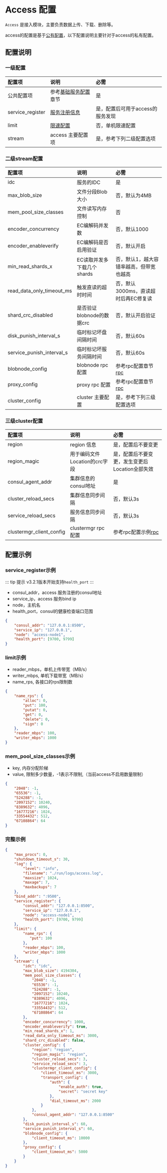# Access 配置

`Access` 是接入模块，主要负责数据上传、下载、删除等。

access的配置是基于[公有配置](./base.md)，以下配置说明主要针对于access的私有配置。

## 配置说明

### 一级配置

| 配置项              | 说明                            | 必需                  |
|:-----------------|:------------------------------|:--------------------|
| 公共配置项            | 参考[基础服务配置](./base.md)章节       | 是                   |
| service_register | [服务注册信息](#service_register示例) | 是，配置后可用于access的服务发现 |
| limit            | [限速配置](#limit示例)              | 否，单机限速配置            |
| stream           | access 主要配置项                  | 是，参考下列二级配置选项        |

### 二级stream配置

| 配置项                       | 说明                 | 必需                       |
|:--------------------------|:-------------------|:-------------------------|
| idc                       | 服务的IDC             | 是                        |
| max_blob_size             | 文件分段Blob大小         | 否，默认为4MB                 |
| mem_pool_size_classes     | 文件读写内存控制           | 否                        |
| encoder_concurrency       | EC编解码并发数           | 否，默认1000                 |
| encoder_enableverify      | EC编解码是否启用验证        | 否，默认开启                   |
| min_read_shards_x         | EC读取并发多下载几个shards  | 否，默认1，越大容错率越高，但带宽也越高     |
| read_data_only_timeout_ms | 触发直读的超时时间  | 否，默认3000ms，直读超时后再EC修复读     |
| shard_crc_disabled        | 是否验证blobnode的数据crc | 否，默认开启验证                 |
| disk_punish_interval_s    | 临时标记坏盘间隔时间         | 否，默认60s                  |
| service_punish_interval_s | 临时标记坏服务间隔时间        | 否，默认60s                  |
| blobnode_config           | blobnode rpc 配置    | 参考rpc配置章节[rpc](./rpc.md) |
| proxy_config              | proxy rpc 配置       | 参考rpc配置章节[rpc](./rpc.md) |
| cluster_config            | cluster 主要配置       | 是，参考下列三级配置选项             |

### 三级cluster配置

| 配置项                      | 说明                   | 必需                          |
|:-------------------------|:---------------------|:----------------------------|
| region                   | region 信息            | 是，配置后不要变更                   |
| region_magic             | 用于编码文件Location的crc字段 | 是，配置后不要变更，发生变更后Location全部失效 |
| consul_agent_addr        | 集群信息的consul地址        | 是                           |
| cluster_reload_secs      | 集群信息同步间隔             | 否，默认3s                      |
| service_reload_secs      | 服务信息同步间隔             | 否，默认3s                      |
| clustermgr_client_config | clustermgr rpc 配置    | 参考rpc配置示例[rpc](./rpc.md)    |


## 配置示例

### service_register示例

::: tip 提示
v3.2.1版本开始支持`health_port`
:::

* consul_addr，access 服务注册的consul地址
* service_ip，access 服务bind ip
* node，主机名
* health_port，consul的健康检查端口范围
```json
{
    "consul_addr": "127.0.0.1:8500",
    "service_ip": "127.0.0.1",
    "node": "access-node1",
    "health_port": [9700, 9799]
}
```

### limit示例

* reader_mbps，单机上传带宽（MB/s）
* writer_mbps, 单机下载带宽（MB/s）
* name_rps, 各接口的rps限制数
```json
{
    "name_rps": {
        "alloc": 0,
        "put": 100,
        "putat": 0,
        "get": 0,
        "delete": 0,
        "sign": 0
    },
    "reader_mbps": 100,
    "writer_mbps": 1000
}
```

### mem_pool_size_classes示例

* key, 内存分配阶梯
* value, 限制多少数量，-1表示不限制,（当前access不启用数量限制）
```json
{
    "2048": -1,
    "65536": -1,
    "524288": -1,
    "2097152": 10240,
    "8389632": 4096,
    "16777216": 1024,
    "33554432": 512,
    "67108864": 64
}
```

### 完整示例

```json
{
    "max_procs": 0,
    "shutdown_timeout_s": 30,
    "log": {
        "level": "info",
        "filename": "./run/logs/access.log",
        "maxsize": 1024,
        "maxage": 7,
        "maxbackups": 7
    },
    "bind_addr": ":9500",
    "service_register": {
        "consul_addr": "127.0.0.1:8500",
        "service_ip": "127.0.0.1",
        "node": "access-node1",
        "health_port": [9700, 9799]
    },
    "limit": {
        "name_rps": {
           "put": 100
        },
        "reader_mbps": 100,
        "writer_mbps": 1000
    },
    "stream": {
        "idc": "idc",
        "max_blob_size": 4194304,
        "mem_pool_size_classes": {
            "2048": -1,
            "65536": -1,
            "524288": -1,
            "2097152": 10240,
            "8389632": 4096,
            "16777216": 1024,
            "33554432": 512,
            "67108864": 64
        },
        "encoder_concurrency": 1000,
        "encoder_enableverify": true,
        "min_read_shards_x": 1,
        "read_data_only_timeout_ms": 3000,
        "shard_crc_disabled": false,
        "cluster_config": {
            "region": "region",
            "region_magic": "region",
            "cluster_reload_secs": 3,
            "service_reload_secs": 3,
            "clustermgr_client_config": {
                "client_timeout_ms": 3000,
                "transport_config": {
                    "auth": {
                        "enable_auth": true,
                        "secret": "secret key"
                    },
                    "dial_timeout_ms": 2000
                }
            },
            "consul_agent_addr": "127.0.0.1:8500"
        },
        "disk_punish_interval_s": 60,
        "service_punish_interval_s": 60,
        "blobnode_config": {
            "client_timeout_ms": 10000
        },
        "proxy_config": {
            "client_timeout_ms": 5000
        }
    }
}
```
